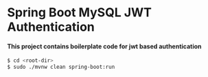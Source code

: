 # Spring Boot MySQL JWT Authentication
#### This project contains boilerplate code for jwt based authentication

```sh
$ cd <root-dir>
$ sudo ./mvnw clean spring-boot:run
```
